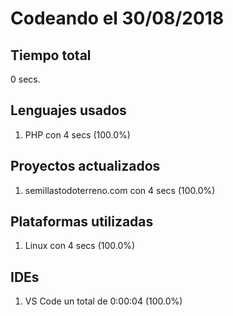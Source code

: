 # Codeando el 30/08/2018

## Tiempo total
0 secs.

## Lenguajes usados
1. PHP con 4 secs (100.0%)

## Proyectos actualizados
1. semillastodoterreno.com con 4 secs (100.0%)

## Plataformas utilizadas
1. Linux con 4 secs (100.0%)

## IDEs
1. VS Code un total de 0:00:04 (100.0%)
